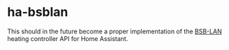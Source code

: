 # ha-bsblan

This should in the future become a proper implementation of the [BSB-LAN](https://github.com/fredlcore/BSB-LAN) heating controller API for Home Assistant.
